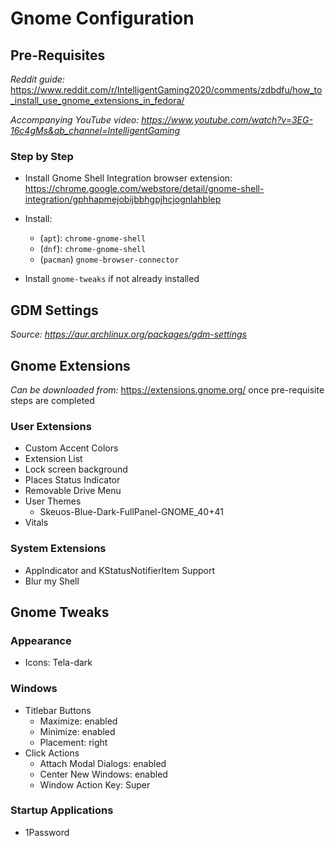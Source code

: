 # Gnome Configuration

## Pre-Requisites

*Reddit guide:* <https://www.reddit.com/r/IntelligentGaming2020/comments/zdbdfu/how_to_install_use_gnome_extensions_in_fedora/>

*Accompanying YouTube video: <https://www.youtube.com/watch?v=3EG-16c4gMs&ab_channel=IntelligentGaming>*

### Step by Step

- Install Gnome Shell Integration browser extension: <https://chrome.google.com/webstore/detail/gnome-shell-integration/gphhapmejobijbbhgpjhcjognlahblep>
- Install:
    - (`apt`): `chrome-gnome-shell`
    - (`dnf`): `chrome-gnome-shell`
    - (`pacman`) `gnome-browser-connector`

- Install `gnome-tweaks` if not already installed

## GDM Settings

*Source: https://aur.archlinux.org/packages/gdm-settings*

## Gnome Extensions

*Can be downloaded from:* https://extensions.gnome.org/ once pre-requisite steps are completed

### User Extensions

- Custom Accent Colors
- Extension List
- Lock screen background
- Places Status Indicator
- Removable Drive Menu
- User Themes
    - Skeuos-Blue-Dark-FullPanel-GNOME_40+41
- Vitals

### System Extensions

- AppIndicator and KStatusNotifierItem Support
- Blur my Shell

## Gnome Tweaks

### Appearance

- Icons: Tela-dark

### Windows

- Titlebar Buttons
    - Maximize: enabled
    - Minimize: enabled
    - Placement: right
- Click Actions
    - Attach Modal Dialogs: enabled
    - Center New Windows: enabled
    - Window Action Key: Super

### Startup Applications

- 1Password
